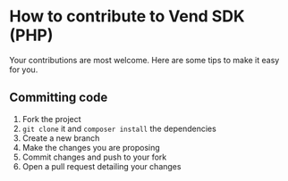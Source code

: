 # How to contribute to Vend SDK (PHP)

Your contributions are most welcome. Here are some tips to make it easy for you.

## Committing code

1. Fork the project
1. `git clone` it and `composer install` the dependencies
1. Create a new branch
1. Make the changes you are proposing
1. Commit changes and push to your fork
1. Open a pull request detailing your changes
